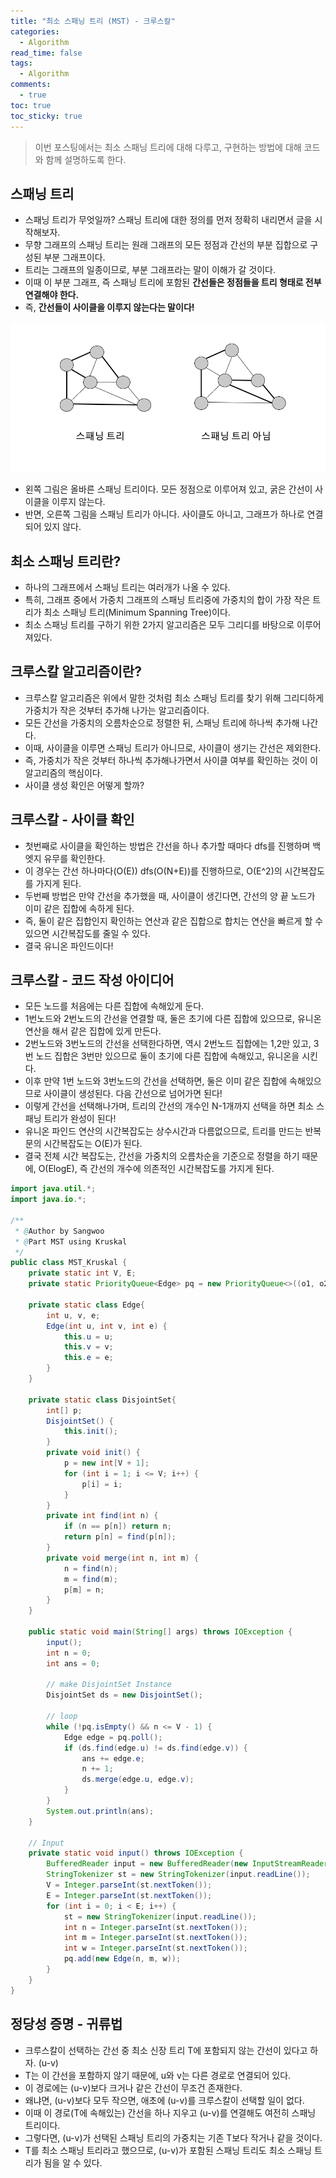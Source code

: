 ```yaml
---
title: "최소 스패닝 트리 (MST) - 크루스칼"
categories:
  - Algorithm
read_time: false
tags:
  - Algorithm
comments:
  - true
toc: true
toc_sticky: true
---
```


> 이번 포스팅에서는 최소 스패닝 트리에 대해 다루고, 구현하는 방법에 대해 코드와 함께 설명하도록 한다.

## 스패닝 트리
* 스패닝 트리가 무엇일까? 스패닝 트리에 대한 정의를 먼저 정확히 내리면서 글을 시작해보자.
* 무향 그래프의 스패닝 트리는 원래 그래프의 모든 정점과 간선의 부분 집합으로 구성된 부분 그래프이다.
* 트리는 그래프의 일종이므로, 부분 그래프라는 말이 이해가 갈 것이다.
* 이때 이 부분 그래프, 즉 스패닝 트리에 포함된 __간선들은 정점들을 트리 형태로 전부 연결해야 한다.__
* 즉, __간선들이 사이클을 이루지 않는다는 말이다!__

![](/assets/img/Algorithm/20210203.png)

* 왼쪽 그림은 올바른 스패닝 트리이다. 모든 정점으로 이루어져 있고, 굵은 간선이 사이클을 이루지 않는다.
* 반면, 오른쪽 그림을 스패닝 트리가 아니다. 사이클도 아니고, 그래프가 하나로 연결되어 있지 않다.

## 최소 스패닝 트리란?
* 하나의 그래프에서 스패닝 트리는 여러개가 나올 수 있다.
* 특히, 그래프 중에서 가중치 그래프의 스패닝 트리중에 가중치의 합이 가장 작은 트리가 최소 스패닝 트리(Minimum Spanning Tree)이다.
* 최소 스패닝 트리를 구하기 위한 2가지 알고리즘은 모두 그리디를 바탕으로 이루어져있다.

## 크루스칼 알고리즘이란?
* 크루스칼 알고리즘은 위에서 말한 것처럼 최소 스패닝 트리를 찾기 위해 그리디하게 가중치가 작은 것부터 추가해 나가는 알고리즘이다.
* 모든 간선을 가중치의 오름차순으로 정렬한 뒤, 스패닝 트리에 하나씩 추가해 나간다.
* 이때, 사이클을 이루면 스패닝 트리가 아니므로, 사이클이 생기는 간선은 제외한다.
* 즉, 가중치가 작은 것부터 하나씩 추가해나가면서 사이클 여부를 확인하는 것이 이 알고리즘의 핵심이다.
* 사이클 생성 확인은 어떻게 할까?

## 크루스칼 - 사이클 확인
* 첫번째로 사이클을 확인하는 방법은 간선을 하나 추가할 때마다 dfs를 진행하며 백엣지 유무를 확인한다.
* 이 경우는 간선 하나마다(O(E)) dfs(O(N+E))를 진행하므로, O(E^2)의 시간복잡도를 가지게 된다.
* 두번째 방법은 만약 간선을 추가했을 때, 사이클이 생긴다면, 간선의 양 끝 노드가 이미 같은 집합에 속하게 된다.
* 즉, 둘이 같은 집합인지 확인하는 연산과 같은 집합으로 합치는 연산을 빠르게 할 수 있으면 시간복잡도를 줄일 수 있다.
* 결국 유니온 파인드이다!

## 크루스칼 - 코드 작성 아이디어
* 모든 노드를 처음에는 다른 집합에 속해있게 둔다.
* 1번노드와 2번노드의 간선을 연결할 때, 둘은 초기에 다른 집합에 있으므로, 유니온 연산을 해서 같은 집합에 있게 만든다.
* 2번노드와 3번노드의 간선을 선택한다하면, 역시 2번노드 집합에는 1,2만 있고, 3번 노드 집합은 3번만 있으므로 둘이 초기에 다른 집합에 속해있고, 유니온을 시킨다.
* 이후 만약 1번 노드와 3번노드의 간선을 선택하면, 둘은 이미 같은 집합에 속해있으므로 사이클이 생성된다. 다음 간선으로 넘어가면 된다!
* 이렇게 간선을 선택해나가며, 트리의 간선의 개수인 N-1개까지 선택을 하면 최소 스패닝 트리가 완성이 된다!
* 유니온 파인드 연산의 시간복잡도는 상수시간과 다름없으므로, 트리를 만드는 반복문의 시간복잡도는 O(E)가 된다.
* 결국 전체 시간 복잡도는, 간선을 가중치의 오름차순을 기준으로 정렬을 하기 때문에, O(ElogE), 즉 간선의 개수에 의존적인 시간복잡도를 가지게 된다.

```java
import java.util.*;
import java.io.*;

/**
 * @Author by Sangwoo
 * @Part MST using Kruskal
 */
public class MST_Kruskal {
    private static int V, E;
    private static PriorityQueue<Edge> pq = new PriorityQueue<>((o1, o2) -> Integer.compare(o1.e, o2.e));

    private static class Edge{
        int u, v, e;
        Edge(int u, int v, int e) {
            this.u = u;
            this.v = v;
            this.e = e;
        }
    }

    private static class DisjointSet{
        int[] p;
        DisjointSet() {
            this.init();
        }
        private void init() {
            p = new int[V + 1];
            for (int i = 1; i <= V; i++) {
                p[i] = i;
            }
        }
        private int find(int n) {
            if (n == p[n]) return n;
            return p[n] = find(p[n]);
        }
        private void merge(int n, int m) {
            n = find(n);
            m = find(m);
            p[m] = n;
        }
    }

    public static void main(String[] args) throws IOException {
        input();
        int n = 0;
        int ans = 0;

        // make DisjointSet Instance
        DisjointSet ds = new DisjointSet();

        // loop
        while (!pq.isEmpty() && n <= V - 1) {
            Edge edge = pq.poll();
            if (ds.find(edge.u) != ds.find(edge.v)) {
                ans += edge.e;
                n += 1;
                ds.merge(edge.u, edge.v);
            }
        }
        System.out.println(ans);
    }

    // Input
    private static void input() throws IOException {
        BufferedReader input = new BufferedReader(new InputStreamReader(System.in));
        StringTokenizer st = new StringTokenizer(input.readLine());
        V = Integer.parseInt(st.nextToken());
        E = Integer.parseInt(st.nextToken());
        for (int i = 0; i < E; i++) {
            st = new StringTokenizer(input.readLine());
            int n = Integer.parseInt(st.nextToken());
            int m = Integer.parseInt(st.nextToken());
            int w = Integer.parseInt(st.nextToken());
            pq.add(new Edge(n, m, w));
        }
    }
}
```

## 정당성 증명 - 귀류법
* 크루스칼이 선택하는 간선 중 최소 신장 트리 T에 포함되지 않는 간선이 있다고 하자. (u-v)
* T는 이 간선을 포함하지 않기 때문에, u와 v는 다른 경로로 연결되어 있다.
* 이 경로에는 (u-v)보다 크거나 같은 간선이 무조건 존재한다.
* 왜냐면, (u-v)보다 모두 작으면, 애초에 (u-v)를 크루스칼이 선택할 일이 없다.
* 이때 이 경로(T에 속해있는) 간선을 하나 지우고 (u-v)를 연결해도 여전히 스패닝 트리이다.
* 그렇다면, (u-v)가 선택된 스패닝 트리의 가중치는 기존 T보다 작거나 같을 것이다.
* T를 최소 스패닝 트리라고 했으므로, (u-v)가 포함된 스패닝 트리도 최소 스패닝 트리가 됨을 알 수 있다.

